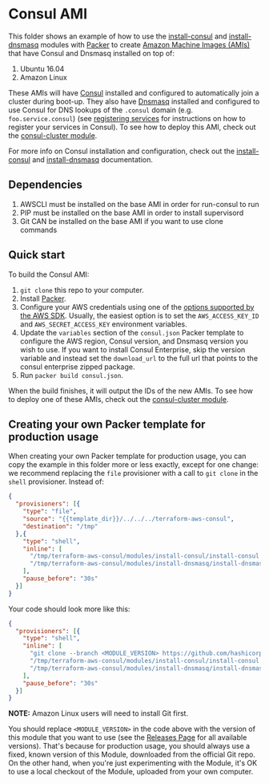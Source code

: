 # Consul AMI

This folder shows an example of how to use the [install-consul](https://github.com/hashicorp/terraform-aws-consul/tree/master/modules/install-consul) and 
[install-dnsmasq](https://github.com/hashicorp/terraform-aws-consul/tree/master/modules/install-dnsmasq) modules with [Packer](https://www.packer.io/) to create [Amazon Machine 
Images (AMIs)](http://docs.aws.amazon.com/AWSEC2/latest/UserGuide/AMIs.html) that have Consul and Dnsmasq installed on 
top of:
 
1. Ubuntu 16.04
1. Amazon Linux

These AMIs will have [Consul](https://www.consul.io/) installed and configured to automatically join a cluster during 
boot-up. They also have [Dnsmasq](http://www.thekelleys.org.uk/dnsmasq/doc.html) installed and configured to use 
Consul for DNS lookups of the `.consul` domain (e.g. `foo.service.consul`) (see [registering 
services](https://www.consul.io/intro/getting-started/services.html) for instructions on how to register your services
in Consul). To see how to deploy this AMI, check out the [consul-cluster module](https://github.com/hashicorp/terraform-aws-consul/tree/master/modules/consul-cluster). 

For more info on Consul installation and configuration, check out the 
[install-consul](https://github.com/hashicorp/terraform-aws-consul/tree/master/modules/install-consul) and [install-dnsmasq](https://github.com/hashicorp/terraform-aws-consul/tree/master/modules/install-dnsmasq) documentation.

## Dependencies
1.  AWSCLI must be installed on the base AMI in order for run-consul to run
1.  PIP must be installed on the base AMI in order to install supervisord
1.  Git CAN be installed on the base AMI if you want to use clone commands


## Quick start

To build the Consul AMI:

1. `git clone` this repo to your computer.
1. Install [Packer](https://www.packer.io/).
1. Configure your AWS credentials using one of the [options supported by the AWS
   SDK](http://docs.aws.amazon.com/sdk-for-java/v1/developer-guide/credentials.html). Usually, the easiest option is to
   set the `AWS_ACCESS_KEY_ID` and `AWS_SECRET_ACCESS_KEY` environment variables.
1. Update the `variables` section of the `consul.json` Packer template to configure the AWS region, Consul version, and
   Dnsmasq version you wish to use. If you want to install Consul Enterprise, skip the version variable and instead set 
   the `download_url` to the full url that points to the consul enterprise zipped package.
1. Run `packer build consul.json`.

When the build finishes, it will output the IDs of the new AMIs. To see how to deploy one of these AMIs, check out the
[consul-cluster module](https://github.com/hashicorp/terraform-aws-consul/tree/master/modules/consul-cluster).




## Creating your own Packer template for production usage

When creating your own Packer template for production usage, you can copy the example in this folder more or less 
exactly, except for one change: we recommend replacing the `file` provisioner with a call to `git clone` in the `shell` 
provisioner. Instead of:

```json
{
  "provisioners": [{
    "type": "file",
    "source": "{{template_dir}}/../../../terraform-aws-consul",
    "destination": "/tmp"
  },{
    "type": "shell",
    "inline": [
      "/tmp/terraform-aws-consul/modules/install-consul/install-consul --version {{user `consul_version`}}",
      "/tmp/terraform-aws-consul/modules/install-dnsmasq/install-dnsmasq"
    ],
    "pause_before": "30s"
  }]
}
```

Your code should look more like this:

```json
{
  "provisioners": [{
    "type": "shell",
    "inline": [
      "git clone --branch <MODULE_VERSION> https://github.com/hashicorp/terraform-aws-consul.git /tmp/terraform-aws-consul",
      "/tmp/terraform-aws-consul/modules/install-consul/install-consul --version {{user `consul_version`}}",
      "/tmp/terraform-aws-consul/modules/install-dnsmasq/install-dnsmasq"
    ],
    "pause_before": "30s"
  }]
}
```

**NOTE:** Amazon Linux users will need to install Git first.

You should replace `<MODULE_VERSION>` in the code above with the version of this module that you want to use (see
the [Releases Page](../../releases) for all available versions). That's because for production usage, you should always
use a fixed, known version of this Module, downloaded from the official Git repo. On the other hand, when you're 
just experimenting with the Module, it's OK to use a local checkout of the Module, uploaded from your own 
computer.
